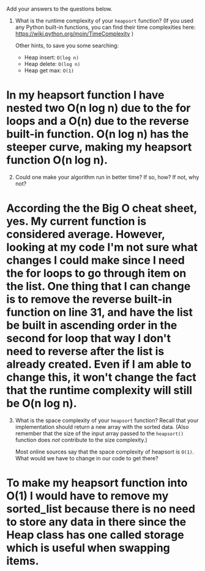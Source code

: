 Add your answers to the questions below.

1. What is the runtime complexity of your `heapsort` function? (If you used any
   Python built-in functions, you can find their time complexities here:
   https://wiki.python.org/moin/TimeComplexity )

   Other hints, to save you some searching:

   * Heap insert: `O(log n)`
   * Heap delete: `O(log n)`
   * Heap get max: `O(1)`

# In my heapsort function I have nested two O(n log n) due to the for loops and a O(n) due to the reverse built-in function. O(n log n) has the steeper curve, making my heapsort function O(n log n).

2. Could one make your algorithm run in better time? If so, how? If not, why
   not?
# According the the Big O cheat sheet, yes. My current function is considered average. However, looking at my code I'm not sure what changes I could make since I need the for loops to go through item on the list. One thing that I can change is to remove the reverse built-in function on line 31, and have the list be built in ascending order in the second for loop that way I don't need to reverse after the list is already created. Even if I am able to change this, it won't change the fact that the runtime complexity will still be O(n log n).

3. What is the space complexity of your `heapsort` function? Recall that your
   implementation should return a new array with the sorted data. (Also remember
   that the size of the input array passed to the `heapsort()` function does
   _not_ contribute to the size complexity.)

   Most online sources say that the space complexity of heapsort is `O(1)`. What
   would we have to change in our code to get there?
# To make my heapsort function into O(1) I would have to remove my sorted_list because there is no need to store any data in there since the Heap class has one called storage which is useful when swapping items.